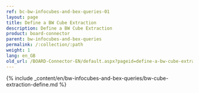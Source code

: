 ```yaml
---
ref: bc-bw-infocubes-and-bex-queries-01
layout: page
title: Define a BW Cube Extraction
description: Define a BW Cube Extraction
product: board-connector
parent: bw-infocubes-and-bex-queries
permalink: /:collection/:path
weight: 1
lang: en_GB
old_url: /BOARD-Connector-EN/default.aspx?pageid=define-a-bw-cube-extraction
---
```

{% include _content/en/bw-infocubes-and-bex-queries/bw-cube-extraction-define.md %}
